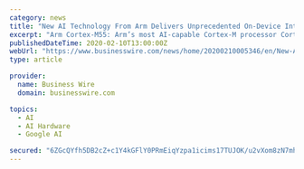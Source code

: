 ```yaml
---
category: news
title: "New AI Technology From Arm Delivers Unprecedented On-Device Intelligence for IoT"
excerpt: "Arm Cortex-M55: Arm’s most AI-capable Cortex-M processor Cortex-M processors have become the computing platform of choice for developers, with Arm partners shipping more than 50 billion chips based on Cortex-M into a vast range of customer applications. With the addition of the Cortex-M55, Arm is offering its most AI-capable Cortex-M ..."
publishedDateTime: 2020-02-10T13:00:00Z
webUrl: "https://www.businesswire.com/news/home/20200210005346/en/New-AI-Technology-Arm-Delivers-Unprecedented-On-Device"
type: article

provider:
  name: Business Wire
  domain: businesswire.com

topics:
  - AI
  - AI Hardware
  - Google AI

secured: "6ZGcQYfh5DB2cZ+c1Y4kGFlY0PRmEiqYzpa1icims17TUJOK/u2vXom8zN7mheVlB5A6zU8b19EYV8hw0KUfvuM6c8c2g+GpZjxlt357SDP7+JNZTgQz9HaLS6lEJ5VIycIm5svOx8aHg2kZKKKWKSd0PWiPbRr4/ltTSe1ab0Gqh2LWoVmQd6oGX/Dcfdq2mH2i2AQOSzoiHA50wf1Ih/KsNgBjDct5QqvW5kaHbEIewbGAWb48eEmN/xwULIDnKbhMwOKDJSKyuF6+G0PGNzwjMpYHX/UwapHC5FoSVLtNZM+eDOWSIm5pyyHFRDtk;dXaZYWU4FA/xWZADGBzpNA=="
---
```


